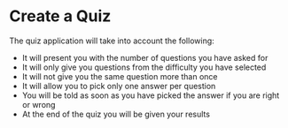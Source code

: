 # Create a Quiz

The quiz application will take into account the following:

- It will present you with the number of questions you have asked for
- It will only give you questions from the difficulty you have selected
- It will not give you the same question more than once
- It will allow you to pick only one answer per question
- You will be told as soon as you have picked the answer if you are right or wrong
- At the end of the quiz you will be given your results
